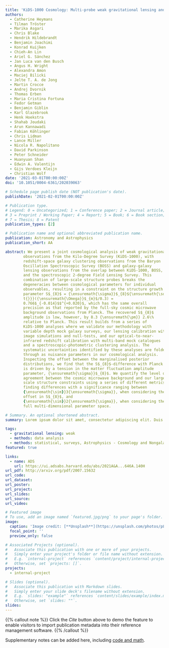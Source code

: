 ```yaml
---
title: 'KiDS-1000 Cosmology: Multi-probe weak gravitational lensing and spectroscopic galaxy clustering constraints'
authors:
  - Catherine Heymans
  - Tilman Tröster
  - Marika Asgari
  - Chris Blake
  - Hendrik Hildebrandt
  - Benjamin Joachimi
  - Konrad Kuijken
  - Chieh-An Lin
  - Ariel G. Sánchez
  - Jan Luca van den Busch
  - Angus H. Wright
  - Alexandra Amon
  - Maciej Bilicki
  - Jelte T. A. de Jong
  - Martin Crocce
  - Andrej Dvornik
  - Thomas Erben
  - Maria Cristina Fortuna
  - Fedor Getman
  - Benjamin Giblin
  - Karl Glazebrook
  - Henk Hoekstra
  - Shahab Joudaki
  - Arun Kannawadi
  - Fabian Köhlinger
  - Chris Lidman
  - Lance Miller
  - Nicola R. Napolitano
  - David Parkinson
  - Peter Schneider
  - Huanyuan Shan
  - Edwin A. Valentijn
  - Gijs Verdoes Kleijn
  - Christian Wolf
date: '2021-03-01T00:00:00Z'
doi: '10.1051/0004-6361/202039063'

# Schedule page publish date (NOT publication's date).
publishDate: '2021-02-01T00:00:00Z'

# Publication type.
# Legend: 0 = Uncategorized; 1 = Conference paper; 2 = Journal article;
# 3 = Preprint / Working Paper; 4 = Report; 5 = Book; 6 = Book section;
# 7 = Thesis; 8 = Patent
publication_types: [2]

# Publication name and optional abbreviated publication name.
publication: Astronomy and Astrophysics
publication_short: AA

abstract: We present a joint cosmological analysis of weak gravitational lensing
        observations from the Kilo-Degree Survey (KiDS-1000), with
        redshift-space galaxy clustering observations from the Baryon
        Oscillation Spectroscopic Survey (BOSS) and galaxy-galaxy
        lensing observations from the overlap between KiDS-1000, BOSS,
        and the spectroscopic 2-degree Field Lensing Survey. This
        combination of large-scale structure probes breaks the
        degeneracies between cosmological parameters for individual
        observables, resulting in a constraint on the structure growth
        parameter S$_{8}$ = {\ensuremath{\sigma}}$_{8}${\ensuremath{\sqr
        t{}}}({\ensuremath{\Omega}}$_{m}$/0.3) =
        0.766$_{-0.014}$$^{+0.020}$, which has the same overall
        precision as that reported by the full-sky cosmic microwave
        background observations from Planck. The recovered S$_{8}$
        amplitude is low, however, by 8.3 {\ensuremath{\pm}} 2.6\%
        relative to Planck. This result builds from a series of
        KiDS-1000 analyses where we validate our methodology with
        variable depth mock galaxy surveys, our lensing calibration with
        image simulations and null-tests, and our optical-to-near-
        infrared redshift calibration with multi-band mock catalogues
        and a spectroscopic-photometric clustering analysis. The
        systematic uncertainties identified by these analyses are folded
        through as nuisance parameters in our cosmological analysis.
        Inspecting the offset between the marginalised posterior
        distributions, we find that the S$_{8}$-difference with Planck
        is driven by a tension in the matter fluctuation amplitude
        parameter, {\ensuremath{\sigma}}$_{8}$. We quantify the level of
        agreement between the cosmic microwave background and our large-
        scale structure constraints using a series of different metrics,
        finding differences with a significance ranging between
        {\ensuremath{\sim}}3{\ensuremath{\sigma}}, when considering the
        offset in S$_{8}$, and
        {\ensuremath{\sim}}2{\ensuremath{\sigma}}, when considering the
        full multi-dimensional parameter space.

# Summary. An optional shortened abstract.
summary: Lorem ipsum dolor sit amet, consectetur adipiscing elit. Duis posuere tellus ac convallis placerat. Proin tincidunt magna sed ex sollicitudin condimentum.

tags:
  - gravitational lensing: weak
  - methods: data analysis
  - methods: statistical, surveys, Astrophysics - Cosmology and Nongalactic Astrophysics
featured: true

links:
  - name: ADS
    url: https://ui.adsabs.harvard.edu/abs/2021A&A...646A.140H
url_pdf: http://arxiv.org/pdf/2007.15632
url_code:
url_dataset:
url_poster:
url_project:
url_slides:
url_source:
url_video:

# Featured image
# To use, add an image named `featured.jpg/png` to your page's folder.
image:
  caption: 'Image credit: [**Unsplash**](https://unsplash.com/photos/pLCdAaMFLTE)'
  focal_point: ''
  preview_only: false

# Associated Projects (optional).
#   Associate this publication with one or more of your projects.
#   Simply enter your project's folder or file name without extension.
#   E.g. `internal-project` references `content/project/internal-project/index.md`.
#   Otherwise, set `projects: []`.
projects:
  - internal-project

# Slides (optional).
#   Associate this publication with Markdown slides.
#   Simply enter your slide deck's filename without extension.
#   E.g. `slides: "example"` references `content/slides/example/index.md`.
#   Otherwise, set `slides: ""`.
slides:
---
```


{{% callout note %}}
Click the _Cite_ button above to demo the feature to enable visitors to import publication metadata into their reference management software.
{{% /callout %}}

Supplementary notes can be added here, including [code and math](https://wowchemy.com/docs/content/writing-markdown-latex/).
